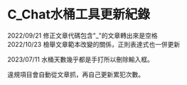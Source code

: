# C_Chat水桶工具更新紀錄
2022/09/21
修正文章代碼包含"_"的文章轉出來是空格<br>
2022/10/23
檢舉文章範本改變的關係，正則表達式也一併更新<br>

2023/07/11
水桶天數幾乎都是手打所以刪除輸入框。

違規項目會自動從文章抓，再自己更新累犯次數。
